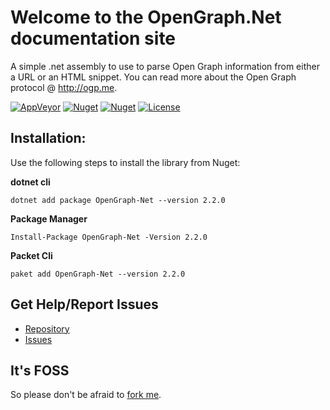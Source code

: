 #  Welcome to the OpenGraph.Net documentation site
A simple .net assembly to use to parse Open Graph information from either a URL or an HTML snippet. You can read more about the Open Graph protocol @ http://ogp.me.

[![AppVeyor](https://img.shields.io/appveyor/ci/GeoffHorsey/opengraph-net.svg)](https://ci.appveyor.com/project/GeoffHorsey/opengraph-net)
[![Nuget](https://img.shields.io/nuget/v/OpenGraph-Net.svg)](http://www.nuget.org/packages/OpenGraph-Net/)
[![Nuget](https://img.shields.io/nuget/dt/OpenGraph-Net.svg)](http://www.nuget.org/packages/OpenGraph-Net/)
[![License](https://img.shields.io/badge/license-MIT-orange.svg)](https://raw.githubusercontent.com/ghorsey/OpenGraph-Net/master/LICENSE)

## Installation:
Use the following steps to install the library from Nuget:

**dotnet cli**

    dotnet add package OpenGraph-Net --version 2.2.0

**Package Manager**

    Install-Package OpenGraph-Net -Version 2.2.0

**Packet Cli**

    paket add OpenGraph-Net --version 2.2.0

## Get Help/Report Issues

* [Repository](https://github.com/ghorsey/OpenGraph-Net)
* [Issues](https://github.com/ghorsey/OpenGraph-Net/issues)

## It's FOSS
So please don't be afraid to [fork me](https://github.com/ghorsey/OpenGraph-Net).